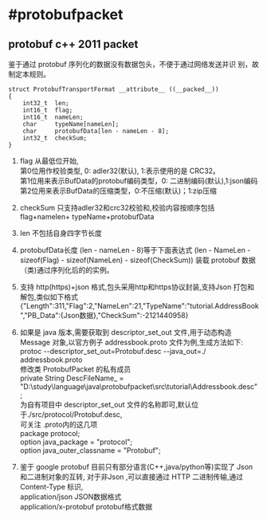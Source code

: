 #protobufpacket
====
protobuf c++ 2011 packet
----

鉴于通过 protobuf 序列化的数据没有数据包头，不便于通过网络发送并识
别，故制定本规则。

    struct ProtobufTransportFormat __attribute__ ((__packed__))
    {    
	    int32_t  len;
	    int16_t  flag; 
	    int16_t  nameLen;
	    char     typeName[nameLen];
	    char     protobufData[len - nameLen - 8];
	    int32_t  checkSum;
    }

1. flag 
从最低位开始,
<br/>第0位用作校验类型, 0: adler32(默认), 1:表示使用的是 CRC32。
<br/>第1位用来表示BufData的protobuf编码类型，0: 二进制编码(默认),1:json编码
<br/>第2位用来表示BufData的压缩类型，0:不压缩(默认)；1:zip压缩

2. checkSum
只支持adler32和crc32校验和,校验内容按顺序包括 flag+namelen+
typeName+protobufData

3. len 
不包括自身四字节长度

4. protobufData长度
(len - nameLen - 8)等于下面表达式
(len - NameLen - sizeof(Flag) - sizeof(NameLen) - sizeof(CheckSum))
装载  protobuf 数据（类)通过序列化后的的实例。

5. 支持 http(https)+json 格式,包头采用http和https协议封装,支持Json 打包和解包,类似如下格式
{"Length":311,"Flag":2,"NameLen":21,"TypeName":"tutorial.AddressBook","PB_Data":{Json数据},"CheckSum":-2121440958}

6. 如果是 java 版本,需要获取到 descriptor_set_out 文件,用于动态构造 Message
对象,以官方例子 addressbook.proto 文件为例,生成方法如下:
<br/>protoc --descriptor_set_out=Protobuf.desc --java_out=./ addressbook.proto
<br/>修改类 ProtobufPacket 的私有成员 
<br/>private String DescFileName_ = "D:\\study\\language\\java\\protobufpacket\\src\\tutorial\\Addressbook.desc";
<br/>为自有项目中 descriptor_set_out 文件的名称即可,默认位于./src/protocol/Protobuf.desc,
<br/>可关注 .proto内的这几项
<br/>package protocol;
<br/>option java_package = "protocol";
<br/>option java_outer_classname = "Protobuf";

7. 鉴于 google protobuf 目前只有部分语言(C++,java/python等)实现了 Json 和二进制对象的互转,
对于非Json ,可以直接通过 HTTP 二进制传输,通过 Content-Type 标识, <br/>application/json    JSON数据格式
<br/>application/x-protobuf    protobuf格式数据 
